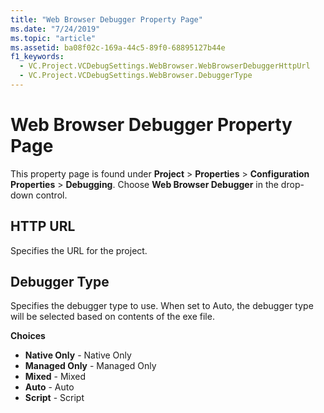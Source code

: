 ```yaml
---
title: "Web Browser Debugger Property Page"
ms.date: "7/24/2019"
ms.topic: "article"
ms.assetid: ba08f02c-169a-44c5-89f0-68895127b44e
f1_keywords:
  - VC.Project.VCDebugSettings.WebBrowser.WebBrowserDebuggerHttpUrl
  - VC.Project.VCDebugSettings.WebBrowser.DebuggerType
---
```


# Web Browser Debugger Property Page

This property page is found under **Project** > **Properties** > **Configuration Properties** > **Debugging**. Choose **Web Browser Debugger** in the drop-down control.

## HTTP URL

Specifies the URL for the project.

## Debugger Type

Specifies the debugger type to use. When set to Auto, the debugger type will be selected based on contents of the exe file.

**Choices**

- **Native Only** - Native Only
- **Managed Only** - Managed Only
- **Mixed** - Mixed
- **Auto** - Auto
- **Script** - Script

